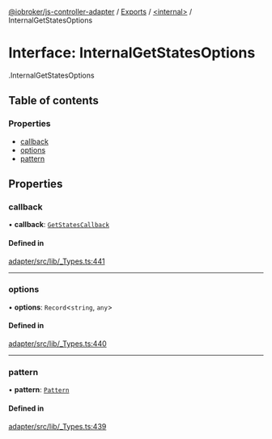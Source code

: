 [@iobroker/js-controller-adapter](../README.md) / [Exports](../modules.md) / [<internal\>](../modules/internal_.md) / InternalGetStatesOptions

# Interface: InternalGetStatesOptions

[<internal>](../modules/internal_.md).InternalGetStatesOptions

## Table of contents

### Properties

- [callback](internal_.InternalGetStatesOptions.md#callback)
- [options](internal_.InternalGetStatesOptions.md#options)
- [pattern](internal_.InternalGetStatesOptions.md#pattern)

## Properties

### callback

• **callback**: [`GetStatesCallback`](../modules/internal_.md#getstatescallback)

#### Defined in

[adapter/src/lib/_Types.ts:441](https://github.com/ioBroker/ioBroker.js-controller/blob/5d3ad273/packages/adapter/src/lib/_Types.ts#L441)

___

### options

• **options**: `Record`<`string`, `any`\>

#### Defined in

[adapter/src/lib/_Types.ts:440](https://github.com/ioBroker/ioBroker.js-controller/blob/5d3ad273/packages/adapter/src/lib/_Types.ts#L440)

___

### pattern

• **pattern**: [`Pattern`](../modules/internal_.md#pattern)

#### Defined in

[adapter/src/lib/_Types.ts:439](https://github.com/ioBroker/ioBroker.js-controller/blob/5d3ad273/packages/adapter/src/lib/_Types.ts#L439)

